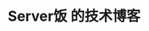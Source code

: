 ---
title: 'Server饭 的技术博客'
linkTitle: 'Blog'
menu:
    main:
        weight: 40
        pre: <i class="fas fa-list"></i>
---